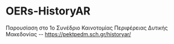 # OERs-HistoryAR
Παρουσίαση στο 1ο Συνέδριο Καινοτομίας Περιφέρειας Δυτικής Μακεδονίας -- https://pektpedm.sch.gr/historyar/
